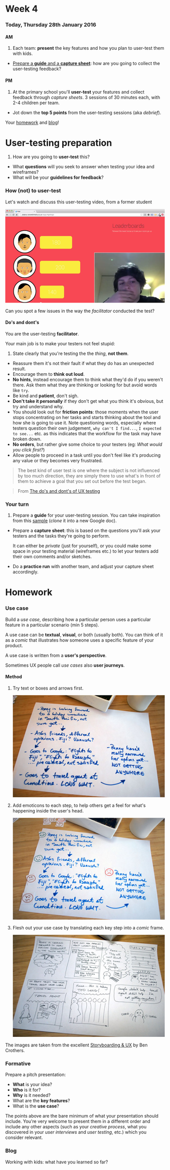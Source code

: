 <!--

- [ ] Avoiding bias?
- [ ] User-testing debrief

-->

# Week 4

### Today, Thursday 28th January 2016

#### AM

1. Each team: **present** the key features and how you plan to user-test them with kids.
* [Prepare a **guide** and a **capture sheet**](#your-turn): how are you going to collect the user-testing feedback?

#### PM

1. At the primary school you'll **user-test** your features and collect feedback through *capture sheets*. 3 sessions of 30 minutes each, with 2-4 children per team.
* Jot down the **top 5 points** from the user-testing sessions (aka *debrief*).

<!-- Split kids into groups of 2 so you test more -->

Your [homework](#homework) and [blog](#blog)!


# User-testing preparation

1. How are you going to **user-test** this? 
* What **questions** will you seek to answer when testing your idea and wireframes? 
* What will be your **guidelines for feedback**?

### How (not) to user-test

Let's watch and discuss this user-testing video, from a former student

[![](assets/silverback-user-testing-sample.png)](https://drive.google.com/file/d/0B01q99xxaTw_Mk5Ua3pyOVJzSFU/view?usp=sharing)

Can you spot a few issues in the way the *facilitator* conducted the test?

<!-- 

	* Explained testers what the app is about, instead of asking them
	* Think out loud if you can
	* What is the point of this test?
	* Facebook tab open before you show the actual thing
	* If there's something important in the bottom-right corner of your screen, it would be better if it wasn't hidden in the final video
	
 -->

#### Do's and dont's

You are the user-testing **facilitator**.

Your main job is to make your testers not feel stupid:

1. State clearly that you're testing the the *thing*, **not them**.
* Reassure them it's not their fault if what they do has an unexpected result.
* Encourage them to **think out loud**.
* **No hints**, instead encourage them to think what they'd do if you weren't there. Ask them what they are thinking or looking for but avoid words like `try`.
* Be kind and **patient**, don't sigh. 
* **Don't take it personally** if they don't get what you think it's obvious, but try and understand why.
* You should look out for **friction points**: those moments when the user stops concentrating on her tasks and starts thinking about the tool and how she is going to use it. Note questioning words, especially where testers question their own judgement, `why can't I find...`, `I expected to see...` etc. as this indicates that the workflow for the task may have broken down.
* **No orders**, but rather give some choice to your testers (eg: *What would you click first?*)
* Allow people to proceed in a task until you don't feel like it's producing any value or they becomes very frustrated.

> The best kind of user test is one where the subject is not influenced by too much direction, they are simply there to use what's in front of them to achieve a goal that you set out before the test began.

> From [The do's and dont's of UX testing](http://blog.oboxthemes.com/the-dos-and-donts-of-user-experience-testing/)

### Your turn

1. Prepare a **guide** for your user-testing session. You can take inspiration from this [sample](https://docs.google.com/document/d/17IuAMJojz0dlvBFh7QBDBgUWun2NyRZ6hlRwLdqYcH0/edit?usp=sharing) (*clone* it into a new Google doc).
* Prepare a **capture sheet**: this is based on the questions you'll ask your testers and the tasks they're going to perform. 

	It can either be *private* (just for yourself), or you could make some space in your testing material (wireframes etc.) to let your testers add their own comments and/or sketches. 
* Do a **practice run** with another team, and adjust your capture sheet accordingly. 

<!--
* Look around, what would you click first
* How do you find out more about ...
* Please sign up and go through profile-setting-up process
* 3 options: which one would you go for?
* Search for your favourite book / film / track etc   
-->

# Homework

<!--### User-testing debrief

Aggregating responses should take the form of simple tallies related to either task performance (success/failure) or sentiment (like/indifferent/dislike).

See usability test report template.-->

### Use case

Build a *use case*, describing how a particular person uses a particular feature in a particular scenario (min 5 steps).

<!--
The term *use case* is a common source of misunderstanding because it is often used to mean different things. Sometimes people use it to describe:

* a stakeholder’s high-level goal
* a step by step description of system action
* the **flow of how users interact with a system**

As UX designers we usually mean the third kind.
-->

A use case can be **textual**, **visual**, or both (usually both). You can think of it as a *comic* that illustrates how someone uses a specific feature of your product.

A use case is written from a **user's perspective**. 

Sometimes UX people call *use cases* also **user journeys**.

<!--
If you are writing a use case for a leave request system, for example, you would title your use case *booking vacation days* instead of *decide to go on vacation* or *determine number of vacation days*. The user and the system would both be included in the use case as well as any additional people involved, such as a manager who has to approve the leave request. 
-->

#### Method

1. Try text or boxes and arrows first.

	![](assets/use-case-01.jpg)
	
2. Add emoticons to each step, to help others get a feel for what's happening inside the user's head.	

	![](assets/use-case-02.jpg)

3. Flesh out your use case by translating each key step into a *comic* frame. 

	![](assets/use-case-03.jpg)

The images are taken from the excellent [Storyboarding & UX](http://johnnyholland.org/2011/10/storyboarding-ux-part-2-creating-your-own/) by Ben Crothers. 

### Formative

Prepare a pitch presentation:

* **What** is your idea?
* **Who** is it for?
* **Why** is it needed?
* What are the **key features**?
* What is the **use case**? 

The points above are the bare minimum of what your presentation should include. You're very welcome to present them in a different order and include any other aspects (such as your *creative process*, what you discovered in your *user interviews* and *user testing*, etc.) which you consider relevant.

### Blog

Working with kids: what have you learned so far?
